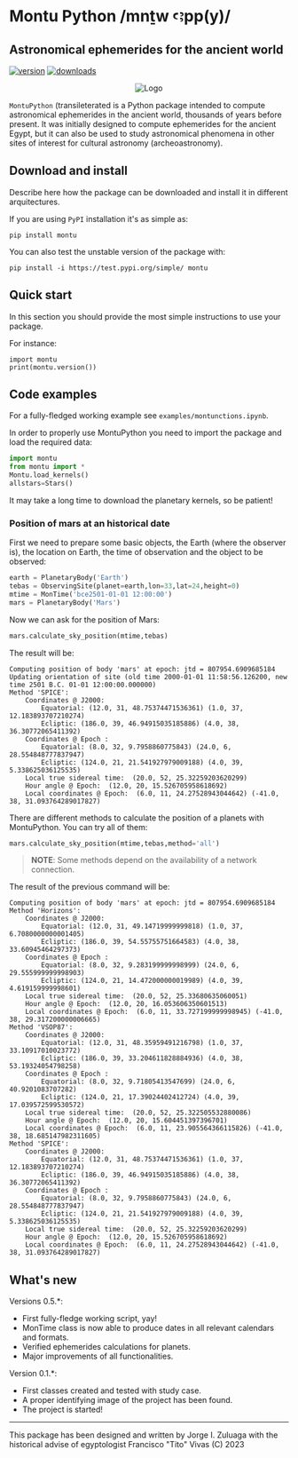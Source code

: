 # Montu Python /mnṯw ꜥꜣpp(y)/
## Astronomical ephemerides for the ancient world

<!-- This are visual tags that you may add to your package at the beginning with useful information on your package --> 
[![version](https://img.shields.io/pypi/v/montu?color=blue)](https://pypi.org/project/montu/)
[![downloads](https://img.shields.io/pypi/dw/montu)](https://pypi.org/project/montu/)

<p align="center"><img src="https://github.com/seap-udea/MontuPython/blob/main/montu/data/montu-python-logo-complete.png?raw=true" alt="Logo""/></p>
<!-- Fuente: https://symbolikon.com/downloads/montu-egyptian-god/-->

`MontuPython` (transileterated is a Python package intended to compute astronomical ephemerides in the ancient world, thousands of years before present.
It was initially designed to compute ephemerides for the ancient Egypt, but it can also be used to study astronomical 
phenomena in other sites of interest for cultural astronomy (archeoastronomy).

## Download and install

Describe here how the package can be downloaded and install it in
different arquitectures.

If you are using `PyPI` installation it's as simple as:

```
pip install montu
```

You can also test the unstable version of the package with:

```
pip install -i https://test.pypi.org/simple/ montu
```

## Quick start

In this section you should provide the most simple instructions to use
your package.

For instance:

```
import montu
print(montu.version())
```

## Code examples

For a fully-fledged working example see `examples/montunctions.ipynb`.

In order to properly use MontuPython you need to import the package and load the required
data:

```python
import montu
from montu import *
Montu.load_kernels()
allstars=Stars()
```

It may take a long time to download the planetary kernels, so be patient! 

### Position of mars at an historical date

First we need to prepare some basic objects, the Earth (where the observer is), the location on Earth, the time of 
observation and the object to be observed:

```python
earth = PlanetaryBody('Earth')
tebas = ObservingSite(planet=earth,lon=33,lat=24,height=0)
mtime = MonTime('bce2501-01-01 12:00:00')
mars = PlanetaryBody('Mars')
```

Now we can ask for the position of Mars:

```python
mars.calculate_sky_position(mtime,tebas)
```

The result will be:
```
Computing position of body 'mars' at epoch: jtd = 807954.6909685184 
Updating orientation of site (old time 2000-01-01 11:58:56.126200, new time 2501 B.C. 01-01 12:00:00.000000)
Method 'SPICE':
	Coordinates @ J2000: 
		Equatorial: (12.0, 31, 48.75374471536361) (1.0, 37, 12.183893707210274)
		Ecliptic: (186.0, 39, 46.94915035185886) (4.0, 38, 36.30772065411392)
	Coordinates @ Epoch : 
		Equatorial: (8.0, 32, 9.7958860775843) (24.0, 6, 28.554848777837947)
		Ecliptic: (124.0, 21, 21.541927979009188) (4.0, 39, 5.338625036125535)
	Local true sidereal time:  (20.0, 52, 25.32259203620299)
	Hour angle @ Epoch:  (12.0, 20, 15.526705958618692)
	Local coordinates @ Epoch:  (6.0, 11, 24.27528943044642) (-41.0, 38, 31.093764289017827)
```

There are different methods to calculate the position of a planets with MontuPython. You can try all of them:

```python
mars.calculate_sky_position(mtime,tebas,method='all')
```

> **NOTE**: Some methods depend on the availability of a network connection.

The result of the previous command will be:
```
Computing position of body 'mars' at epoch: jtd = 807954.6909685184 
Method 'Horizons':
	Coordinates @ J2000: 
		Equatorial: (12.0, 31, 49.14719999999818) (1.0, 37, 6.7080000000001405)
		Ecliptic: (186.0, 39, 54.55755751664583) (4.0, 38, 33.60945464297373)
	Coordinates @ Epoch : 
		Equatorial: (8.0, 32, 9.283199999998999) (24.0, 6, 29.555999999998903)
		Ecliptic: (124.0, 21, 14.472000000019989) (4.0, 39, 4.619159999998601)
	Local true sidereal time:  (20.0, 52, 25.33680635060051)
	Hour angle @ Epoch:  (12.0, 20, 16.053606350601513)
	Local coordinates @ Epoch:  (6.0, 11, 33.727199999998945) (-41.0, 38, 29.317200000006665)
Method 'VSOP87':
	Coordinates @ J2000: 
		Equatorial: (12.0, 31, 48.35959491216798) (1.0, 37, 33.10917010023772)
		Ecliptic: (186.0, 39, 33.204611828884936) (4.0, 38, 53.19324054798258)
	Coordinates @ Epoch : 
		Equatorial: (8.0, 32, 9.71805413547699) (24.0, 6, 40.9201083707282)
		Ecliptic: (124.0, 21, 17.39024402412724) (4.0, 39, 17.039572599530572)
	Local true sidereal time:  (20.0, 52, 25.322505532880086)
	Hour angle @ Epoch:  (12.0, 20, 15.604451397396701)
	Local coordinates @ Epoch:  (6.0, 11, 23.905564366115826) (-41.0, 38, 18.685147982311605)
Method 'SPICE':
	Coordinates @ J2000: 
		Equatorial: (12.0, 31, 48.75374471536361) (1.0, 37, 12.183893707210274)
		Ecliptic: (186.0, 39, 46.94915035185886) (4.0, 38, 36.30772065411392)
	Coordinates @ Epoch : 
		Equatorial: (8.0, 32, 9.7958860775843) (24.0, 6, 28.554848777837947)
		Ecliptic: (124.0, 21, 21.541927979009188) (4.0, 39, 5.338625036125535)
	Local true sidereal time:  (20.0, 52, 25.32259203620299)
	Hour angle @ Epoch:  (12.0, 20, 15.526705958618692)
	Local coordinates @ Epoch:  (6.0, 11, 24.27528943044642) (-41.0, 38, 31.093764289017827)
```

## What's new

Versions 0.5.*:
- First fully-fledge working script, yay!
- MonTime class is now able to produce dates in all relevant calendars and formats.
- Verified ephemerides calculations for planets.
- Major improvements of all functionalities.

Version 0.1.*:

- First classes created and tested with study case.
- A proper identifying image of the project has been found.
- The project is started!

------------

This package has been designed and written by Jorge I. Zuluaga with the historical advise of egyptologist Francisco "Tito" Vivas (C) 2023